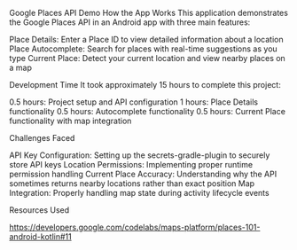 Google Places API Demo
How the App Works
This application demonstrates the Google Places API in an Android app with three main features:

Place Details: Enter a Place ID to view detailed information about a location
Place Autocomplete: Search for places with real-time suggestions as you type
Current Place: Detect your current location and view nearby places on a map

Development Time
It took approximately 15 hours to complete this project:

0.5 hours: Project setup and API configuration
1 hours: Place Details functionality
0.5 hours: Autocomplete functionality
0.5 hours: Current Place functionality with map integration

Challenges Faced

API Key Configuration: Setting up the secrets-gradle-plugin to securely store API keys
Location Permissions: Implementing proper runtime permission handling
Current Place Accuracy: Understanding why the API sometimes returns nearby locations rather than exact position
Map Integration: Properly handling map state during activity lifecycle events

Resources Used

https://developers.google.com/codelabs/maps-platform/places-101-android-kotlin#11
